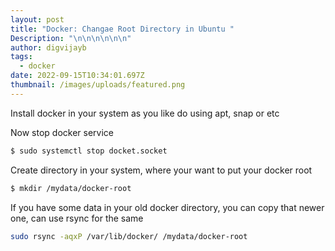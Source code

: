 ```yaml
---
layout: post
title: "Docker: Changae Root Directory in Ubuntu "
Description: "\n\n\n\n\n\n"
author: digvijayb
tags:
  - docker
date: 2022-09-15T10:34:01.697Z
thumbnail: /images/uploads/featured.png
---
```

Install docker in your system as you like do using apt, snap or etc
<!--more-->
Now stop docker service 
```sh
$ sudo systemctl stop docket.socket
```
Create directory in your system, where your want to put your docker root
```sh
$ mkdir /mydata/docker-root
```
If you have some data in your old docker directory, you can copy that newer one, can use rsync for the same

```sh
sudo rsync -aqxP /var/lib/docker/ /mydata/docker-root
```